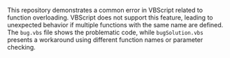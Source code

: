 This repository demonstrates a common error in VBScript related to function overloading. VBScript does not support this feature, leading to unexpected behavior if multiple functions with the same name are defined. The `bug.vbs` file shows the problematic code, while `bugSolution.vbs` presents a workaround using different function names or parameter checking.